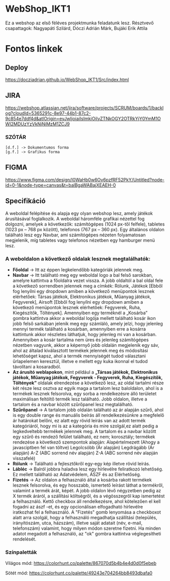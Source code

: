 # WebShop_IKT1
Ez a webshop az első féléves projektmunka feladatunk lesz. Résztvevő csapattagok: Nagyapáti Szilárd, Dóczi Adrián Márk, Bujáki Erik Attila

# Fontos linkek

## Deploy
https://docziadrian.github.io/WebShop_IKT1/Src/index.html

## JIRA 

https://webshop.atlassian.net/jira/software/projects/SCRUM/boards/1/backlog?cloudId=5365291c-8e97-44b1-87c2-9c854e7ddf4d&atlOrigin=eyJwIjoiaiIsImkiOiIyZTNkOGY2OTRkYjY0YmM1OWI2MDUzYzVkNjNiMzM1ZCJ9

### SZÓTÁR

    [d.f.] -> Dokumentumos forma
    [g.f.] -> Grafikus forma 

## FIGMA

https://www.figma.com/design/I0WaHb0w6Ov6pzfRF52PkY/Untitled?node-id=0-1&node-type=canvas&t=balBgaWABajXEAEH-0

## Specifikáció

A weboldal felépítése és alapja egy olyan webshop lesz, amely játékok árusításával foglalkozik. A weboldal háromféle grafikai nézettel fog dolgozni, amelyek a következők: számítógépes (1024 px-től felfele), tabletes (1023 px – 768 px között), telefonos (767 px – 360 px). Egy általános oldalon található lesz egy Navbar, ami számítógépes nézeten folyamatosan megjelenik, míg tabletes vagy telefonos nézetben egy hamburger menü lesz.

### A weboldalon a következő oldalak lesznek megtalálhatók: 
-	**Főoldal** -> Itt az éppen legkelendőbb kategóriák jelennek meg.
-	**Navbar** -> Itt található meg egy weboldal logo a bal felső sarokban, amelyre kattintva                             a főoldalra vezet vissza. A jobb oldaltól a bal oldal fele a következő sorrendben jelennek meg a címkék: Rólunk, Játékok [Ebből fog lenyílni egy dropdown amiben a következő menüpontok lesznek elérhetőek: Társas játékok, Elektronikus játékok, Műanyag játékok, Fegyverek], Airsoft [Ebből fog lenyílni egy dropdown amiben a következő menüpontok lesznek elérhetőek: Fegyverek, Ruha, Kiegészítők, Töltények]. Amennyiben egy terméknél a „Kosárba” gombra kattintva akkor a weboldal logója mellett található kosár ikon jobb felső sarkában jelenik meg egy számláló, amely jelzi, hogy jelenleg mennyi termék található a kosárban, amennyiben erre a kosárra kattintunk akkor részletes láthatjuk, hogy jelenleg mi van a kosárban. Amennyiben a kosár tartalma nem üres és jelenleg számítógépes nézetben vagyunk, akkor a képernyő jobb oldalán megjelenik egy sáv, ahol az általad kiválasztott termékek jelennek meg és módosítási lehetőséget kapsz, ahol a termék mennyiségét tudod választani űrlapelemen keresztül, illetve e mellett egy kuka ikonnal el tudod távolítani a kosaradból. 
-	**Az árusító weblapokon**, mint például a **„Társas játékok, Elektronikus játékok, Műanyag játékok, Fegyverek - Fegyverek, Ruha, Kiegészítők, Töltények”** oldalak elrendezése a következő lesz, az oldal tartalmi része két része lesz osztva az egyik maga a tartalom lesz baloldalon, ahol is a termékek lesznek felsorolva, egy sorba a rendelkezésre álló területet maximálisan feltöltő termék lesz található. Jobb oldalon, illetve a tartalom és a navbar között szűrőpanel lesz megtalálható.
-	**Szűrőpanel** -> A tartalom jobb oldalán található az ár alapján szűrő, ahol is egy double range és manuális beírás áll rendelkezésünkre a megfelelő ár határokat belőni, ez alatt egy rövid leírás van az adott termék kategóriáról, hogy mi is az a kategória és mire szolgál,ez alatt pedig a legkedveltebb termékek jelennek meg. A tartalom és a navbar között egy szűrő és rendező felület található, ez nem; korosztály; termékek rendezése a következő szempontok alapján: Alapértelmezett (Ahogy a javasciptben fel van töltve) Legolcsóbb (Ár alapján) Legdrágább (Ár alapján) A-Z (ABC sorrend név alapján) Z-A (ABC sorrend név alapján visszafelé)
-	**Rólunk** -> Található a fejlesztőkről egy-egy kép illetve rövid leírás.
-	**Lábléc** -> Balról jobbra haladva lesz egy hírlevélre feliratkozó lehetőség. Ez mellett található az Adatvédelem, ÁSZF és az Elérhetőség.
-	**Fizetés** -> Az oldalon a felhasználó által a kosárba rakott termékek lesznek felsorolva, és egy hosszabb, ismertető leírást láthat a termékről, valamint a termék árát, képét. A jobb oldalon lévő négyzetben pedig az X termék áráról, a szállítási költségről, és a végösszegről kap ismertetést a felhasználó. Kettő checkbox áll rendelkezésre, ahol kötelezően el kell fogadni az ászf -et, és egy opcionálisan elfogadható hírlevélre iratkozhat fel a felhasználó. A "Fizetés" gomb lenyomása a checkboxot alatt arra szolgál, hogy a felhasználó megadhatja szállítási (település, irányítószám, utca, házszám), illetve saját adatait (név, e-mail, telefonszám) valamint, hogy milyen módon szeretne fizetni. Ha minden adatot megadott a felhasználó, az "ok" gombra kattintva véglegesítheti rendelését.

### Színpaletták
Világos mód: https://colorhunt.co/palette/867070d5b4b4e4d0d0f5ebeb

Sötét mód: https://colorhunt.co/palette/49243e704264bb8493dbafa0 
